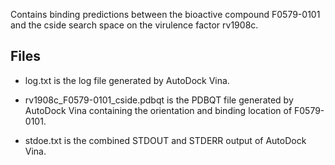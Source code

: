 Contains binding predictions between the bioactive compound F0579-0101 and the cside search space on the virulence factor rv1908c.

## Files

- log.txt is the log file generated by AutoDock Vina.

- rv1908c_F0579-0101_cside.pdbqt is the PDBQT file generated by AutoDock Vina containing the orientation and binding location of F0579-0101.

- stdoe.txt is the combined STDOUT and STDERR output of AutoDock Vina.

